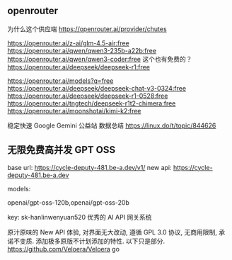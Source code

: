 
## openrouter
为什么这个供应端
https://openrouter.ai/provider/chutes

https://openrouter.ai/z-ai/glm-4.5-air:free
https://openrouter.ai/qwen/qwen3-235b-a22b:free
https://openrouter.ai/qwen/qwen3-coder:free
这个也有免费的？
https://openrouter.ai/deepseek/deepseek-r1:free

https://openrouter.ai/models?q=free
https://openrouter.ai/deepseek/deepseek-chat-v3-0324:free
https://openrouter.ai/deepseek/deepseek-r1-0528:free
https://openrouter.ai/tngtech/deepseek-r1t2-chimera:free
https://openrouter.ai/moonshotai/kimi-k2:free


稳定快速 Google Gemini 公益站 数据总结
https://linux.do/t/topic/844626



## 无限免费高并发 GPT OSS
base url: https://cycle-deputy-481.be-a.dev/v1/
new api: https://cycle-deputy-481.be-a.dev

models:

openai/gpt-oss-120b,openai/gpt-oss-20b

key: sk-hanlinwenyuan520
优秀的 AI API 网关系统

原汁原味的 New API 体验, 对界面无大改动, 遵循 GPL 3.0 协议, 无商用限制, 承诺不变质.
添加极多原版不计划添加的特性. 以下只是部分.
https://github.com/Veloera/Veloera
go

